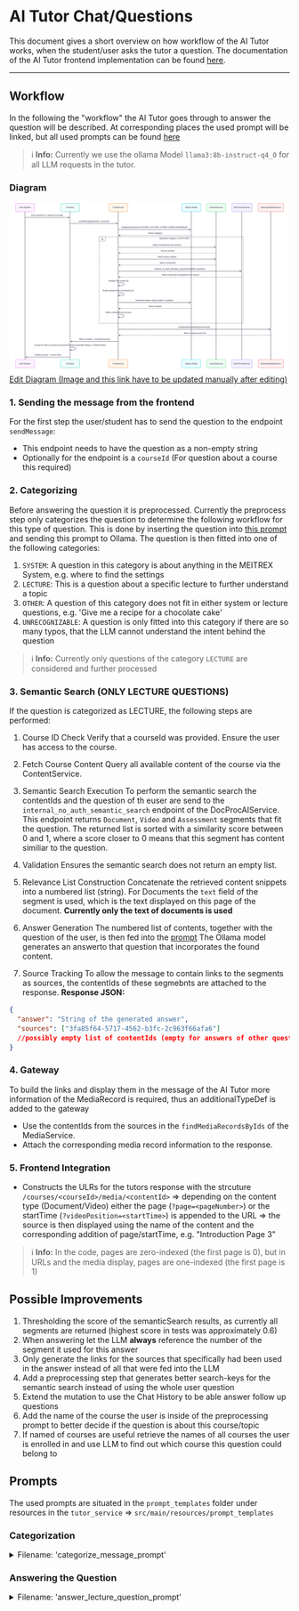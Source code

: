 # AI Tutor Chat/Questions

This document gives a short overview on how workflow of the AI Tutor works, when the student/user asks the tutor a question.
The documentation of the AI Tutor frontend implementation can be found [here](../../frontend/ai_tutor.md).

---

## Workflow
In the following the "workflow" the AI Tutor goes through to answer the question will be described. 
At corresponding places the used prompt will be linked, but all used prompts can be found [here](#prompts)
> ℹ️ **Info:** Currently we use the ollama Model `llama3:8b-instruct-q4_0` for all LLM requests in the tutor.

### Diagram
![](/images/ai-tutor-diagram.svg)
[Edit Diagram (Image and this link have to be updated manually after editing)](https://mermaid.live/edit#pako:eNp1Vf1v2joU_VeuLE3qNFoehaTFeupEaeirVNaOtJM2IVV-yQWsl9jMdtqxqv_7u84HUGD8gpOce3x87odfWaJTZJxZ_FmgSvBKirkR-VQB_ZbCOJnIpVAOHi0aELb8b8euSFG5fdQo8piR0cqhSve_D-5vPOChcNrEaJ5lgvuguywTufC4ejUmjdk-bhh7zLDcy_2R7Uong3JTWtwb__BH6LVw-CJWHlwv22NMpVgHVCEfPkDscAkdDjGdUqo5uAVCjtaKeU3rbTq-uBhFHCLSZ4DstU5qBUefQC_9SmSQ6MJYvEk_VkGjiELIIg6WeMcV31ET2dqGv1dyymFIgufayN_CY6vPREWElYlbCNwSE3-PH6JxC26j4cPjJGrB3cM_0aQFj18m0fDu-svNj8HlbVTrq5iOG5ETdIVRkFS8q11RXW9PTr7KhBbCJAs40ipbgZw129W8InPwtZHU0IG0DaxCbU40jDl8QyNnq7UlIFQKRVmjSULGbUKG8VrwoPwEzz5UYnqIdoSOdFas9FeW1kGu5vAV5Ca1u2xl3XGQPvuU6yeln0ThFk-29oQW3pOjDUNrnZePG7KSZndXq43DFDJpHegZVcs8JwoLL9ItwCba4J6cMvybyGRK_oLS6hjzpVuVHAexl4XMUlBF_i-arb0MZvjsm8Xhr73AptSuUaHx-whlXygnhfVNUp8UPq3PuYk_XFpV-EF5A-dEmanGPd-1lvKWNGcvB9D7kuzxprG3G6R-xWEmfddRw0-QPEzt5Yp4txJUp6XG74rNfST540Mp7TO9vYcfBO8ORS6gMjJZkLdr2e_VBnxnkpbzwTPRzLPOFAmN5cmthXZVr7b9d9MOF-1SjX9Ri7_4vKRhAtrA52eZor7XVm5SUDL7mcXhStpl5odgI7NSRwWg_iOJrMXmRqaM0_7YYjmaXPhH9uqZpowmYY5TxmmZ4kwUmZuyqXqjMBqxP7TOm0iji_mC8ZnILD0VS1-X9e3TQKhfdLxSSfNMR6J7Y1zdWOXFVbIy_sp-MR52T4LgrNMNg24Q9npBt8VWjHfC85PzMOz2e3_1Tvvh-Vnw1mK_Sx2dk6Df7YT9XhCedoOzs5AiDJmNZqgL5Rjvv_0PkShMxg)

### 1. Sending the message from the frontend
For the first step the user/student has to send the question to the endpoint `sendMessage`:
- This endpoint needs to have the question as a non-empty string
- Optionally for the endpoint is a `courseId` (For question about a course this required)

### 2. Categorizing 
Before answering the question it is preprocessed. Currently the preprocess step only categorizes the question to determine the following workflow for this type of question.
This is done by inserting the question into [this prompt](#categorization) and sending this prompt to Ollama.
The question is then fitted into one of the following categories:
1. `SYSTEM`: A question in this category is about anything in the MEITREX System, e.g. where to find the settings
2. `LECTURE`: This is a question about a specific lecture to further understand a topic
3. `OTHER`: A question of this category does not fit in either system or lecture questions, e.g. 'Give me a recipe for a chocolate cake'
4. `UNRECOGNIZABLE`: A question is only fitted into this category if there are so many typos, that the LLM cannot understand the intent behind the question

> ℹ️ **Info:** Currently only questions of the category `LECTURE` are considered and further processed


### 3. Semantic Search (ONLY LECTURE QUESTIONS)
If the question is categorized as LECTURE, the following steps are performed:
1. Course ID Check
Verify that a courseId was provided.
Ensure the user has access to the course.

2. Fetch Course Content
Query all available content of the course via the ContentService.

3. Semantic Search Execution
To perform the semantic search the contentIds and the question of th euser are send to the `internal_no_auth_semantic_search` endpoint of the DocProcAIService.
This endpoint returns `Document`, `Video` and `Assessment` segments that fit the question.
The returned list is sorted with a similarity score between 0 and 1, where a score closer to 0 means that this segment has content similiar to the question.

4. Validation
Ensures the semantic search does not return an empty list.

5. Relevance List Construction
Concatenate the retrieved content snippets into a numbered list (string).
For Documents the `text` field of the segment is used, which is the text displayed on this page of the document.
**Currently only the text of documents is used** 

6. Answer Generation
The numbered list of contents, together with the question of the user, is then fed into the [prompt](#answering-the-question)
The Ollama model generates an answerto that question that incorporates the found content.

7. Source Tracking
To allow the message to contain links to the segments as sources, the contentIds of these segmebnts are attached to the response.
**Response JSON:**
```json
{
  "answer": "String of the generated answer",
  "sources": ["3fa85f64-5717-4562-b3fc-2c963f66afa6"] 
  //possibly empty list of contentIds (empty for answers of other question categories)
}
```

### 4. Gateway
To build the links and display them in the message of the AI Tutor more information of the MediaRecord is required, thus an additionalTypeDef is added to the gateway
- Use the contentIds from the sources in the `findMediaRecordsByIds` of the MediaService.
- Attach the corresponding media record information to the response.

### 5. Frontend Integration
- Constructs the ULRs for the tutors response with the strcuture `/courses/<courseId>/media/<contentId>`
=> depending on the content type (Document/Video) either the page (`?page=<pageNumber>`) or the startTime (`?videoPosition=<startTime>`) is appended to the URL
=> the source is then displayed using the name of the content and the corresponding addition of page/startTime, e.g. "Introduction Page 3"
>ℹ️ **Info:** In the code, pages are zero-indexed (the first page is 0), but in URLs and the media display, pages are one-indexed (the first page is 1)

## Possible Improvements
1. Thresholding the score of the semanticSearch results, as currently all segments are returned (highest score in tests was approximately 0.6)
2. When answering let the LLM **always** reference the number of the segment it used for this answer 
3. Only generate the links for the sources that specifically had been used in the answer instead of all that were fed into the LLM
4. Add a preprocessing step that generates better search-keys for the semantic search instead of using the whole user question
5. Extend the mutation to use the Chat History to be able answer follow up questions
6. Add the name of the course the user is inside of the preprocessing prompt to better decide if the question is about this course/topic
7. If named of courses are useful retrieve the names of all courses the user is enrolled in and use LLM to find out which course this question could belong to

## Prompts
The used prompts are situated in the `prompt_templates` folder under resources in the `tutor_service` => `src/main/resources/prompt_templates`

### Categorization

<details>
  <summary>Filename: 'categorize_message_prompt'</summary>

  ```txt
  Your job is to categorize a given question into one of four categories: SYSTEM, LECTURE, OTHER, or UNRECOGNIZABLE.
  To do this you must also correct typos and grammar in the question where possible.
  If the corrected version makes the meaning clear, use it to choose the appropriate category.
  Categories:
  1. SYSTEM: Choose this if the question is about the website or app the user is Categories:
  1. SYSTEM: Choose this if the question is about the website or app the user is currently using. For example: "Where do I change my avatar?" These questions relate specifically to the system or platform itself.
  2. LECTURE: Choose this if the question is about understanding or explaining academic content related to a university course. These questions should NOT relate to the website or app. These question are not limited to only a "question" itself, but can also be message that convey the meaning of trying to understand a topic on a deeper level. For example: "What is unsupervised learning" or "Can you give examples for the Chain rule in differentiation"
  3. OTHER: Choose this if the question fits neither SYSTEM nor LECTURE categories and is a general inquiry.
  4. UNRECOGNIZABLE: Choose this if the question is too garbled, incomplete, or contains too many typos or grammar issues to be understood reliably.

  Only use the UNRECOGNIZABLE category when the meaning is truly unclear even after trying to correct it.

  Your response must be a JSON object ONLY (no extra text) with the exact following structure and keys:

  {
    "question": "the original question here",
    "category": "SYSTEM" | "LECTURE" | "OTHER" | "UNRECOGNIZABLE"
  }

  QUESTION:
  {{question}}
  ```
</details>

### Answering the Question

<details>
  <summary>Filename: 'answer_lecture_question_prompt'</summary>

  ```txt
  You are an AI tutor helping a student understand lecture material.

  Below is a question the student has asked, along with excerpts from the lecture that are relevant to the question.
  Please use only the information in the provided lecture content to answer the question as accurately as possible.

  If the information is insufficient to answer, say so and avoid making assumptions.

  Always answer in the same language as the student's question.
  Do not translate or localize technical terms or vocabulary from the lecture content — keep them exactly as they appear.

  Your entire response must be a valid JSON object of the following form:

  {"answer": "your answer here"}

  If it helps clarity, you may refer to specific parts of the lecture content using their assigned numbers (e.g., "[1]", "[2]", etc.).
  ---

  Question:
  {{question}}

  ---

  Relevant Lecture Content:
  {{content}}

  ```
</details>